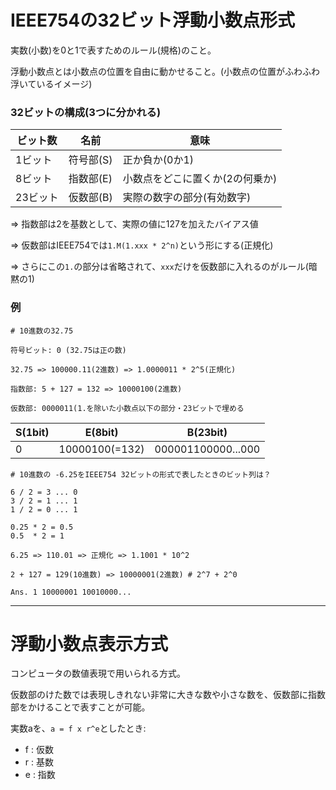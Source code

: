 # IEEE754の32ビット浮動小数点形式

実数(小数)を0と1で表すためのルール(規格)のこと。

浮動小数点とは小数点の位置を自由に動かせること。(小数点の位置がふわふわ浮いているイメージ)

### 32ビットの構成(3つに分かれる)

| ビット数 | 名前      | 意味                            |
|----------|-----------|---------------------------------|
| 1ビット  | 符号部(S) | 正か負か(0か1)                  |
| 8ビット  | 指数部(E) | 小数点をどこに置くか(2の何乗か) |
| 23ビット | 仮数部(B) | 実際の数字の部分(有効数字)      |

=> 指数部は2を基数として、実際の値に127を加えたバイアス値

=> 仮数部はIEEE754では`1.M(1.xxx * 2^n)`という形にする(正規化)

=> さらにこの`1.`の部分は省略されて、`xxx`だけを仮数部に入れるのがルール(暗黙の1)

### 例

```
# 10進数の32.75

符号ビット: 0 (32.75は正の数)

32.75 => 100000.11(2進数) => 1.0000011 * 2^5(正規化)

指数部: 5 + 127 = 132 => 10000100(2進数)

仮数部: 0000011(1.を除いた小数点以下の部分・23ビットで埋める
```

| S(1bit) | E(8bit)        | B(23bit)           |
|---------|----------------|--------------------|
| 0       | 10000100(=132) | 000001100000...000 |

```
# 10進数の -6.25をIEEE754 32ビットの形式で表したときのビット列は？

6 / 2 = 3 ... 0
3 / 2 = 1 ... 1
1 / 2 = 0 ... 1

0.25 * 2 = 0.5
0.5  * 2 = 1

6.25 => 110.01 => 正規化 => 1.1001 * 10^2

2 + 127 = 129(10進数) => 10000001(2進数) # 2^7 + 2^0

Ans. 1 10000001 10010000...
```

---

# 浮動小数点表示方式

コンピュータの数値表現で用いられる方式。

仮数部のけた数では表現しきれない非常に大きな数や小さな数を、仮数部に指数部をかけることで表すことが可能。

実数aを、`a = f x r^e`としたとき:

- f : 仮数
- r : 基数
- e : 指数


